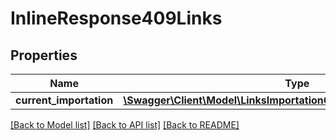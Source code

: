 # InlineResponse409Links

## Properties
Name | Type | Description | Notes
------------ | ------------- | ------------- | -------------
**current_importation** | [**\Swagger\Client\Model\LinksImportationGetImportationMonitoringLink**](LinksImportationGetImportationMonitoringLink.md) |  | [optional] 

[[Back to Model list]](../README.md#documentation-for-models) [[Back to API list]](../README.md#documentation-for-api-endpoints) [[Back to README]](../README.md)


